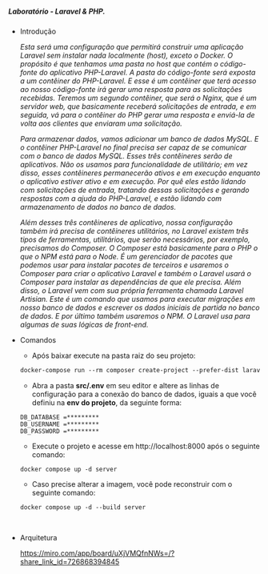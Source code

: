 ##### Laboratório - Laravel & PHP.



- Introdução

  *Esta será uma configuração que permitirá construir uma aplicação Laravel sem instalar nada localmente (host), exceto o Docker. O propósito é que tenhamos uma pasta no host que contém o código-fonte do aplicativo PHP-Laravel. A pasta do código-fonte será exposta a um contêiner do PHP-Laravel. E esse é um contêiner que terá acesso ao nosso código-fonte irá gerar uma resposta para as solicitações recebidas. Teremos um segundo contêiner, que será o Nginx, que é um servidor web, que basicamente receberá solicitações de entrada, e em seguida, vá para o contêiner do PHP  gerar uma resposta e enviá-la de volta aos clientes que enviaram uma solicitação.*

  *Para armazenar dados, vamos adicionar um banco de dados MySQL. E o contêiner PHP-Laravel no final precisa ser capaz de se comunicar com o banco de dados MySQL. Esses três contêineres serão de aplicativos. Não os usamos para funcionalidade de utilitário; em vez disso, esses contêineres permanecerão ativos e em execução enquanto  o aplicativo estiver ativo e em execução. Por quê eles estão lidando com solicitações de entrada, tratando dessas solicitações e gerando respostas com a ajuda do PHP-Laravel, e estão lidando com armazenamento de dados no banco de dados.*

  *Além desses três contêineres de aplicativo, nossa configuração também irá precisa de contêineres utilitários, no Laravel existem três tipos de ferramentas, utilitários, que serão necessários, por exemplo, precisamos do Composer. O Composer está basicamente para o PHP o que o NPM está para o Node. É um gerenciador de pacotes que podemos usar para instalar pacotes de terceiros e usaremos o Composer para criar o aplicativo Laravel e também o Laravel usará o Composer para instalar as dependências de que ele precisa. Além disso, o Laravel vem com sua própria ferramenta chamada Laravel Artisian. Este é um comando que usamos para executar migrações em nosso banco de dados e escrever os dados iniciais de partida no banco de dados.  E por último também usaremos o NPM. O Laravel usa para algumas de suas lógicas de front-end.*

- Comandos

  - Após baixar execute na pasta raiz do seu projeto:

  ```dockerfile
  docker-compose run --rm composer create-project --prefer-dist laravel/laravel:^8.0 .
  ```

  - Abra a pasta **src/.env** em seu editor e altere as linhas de configuração para a conexão do banco de dados, iguais a que você definiu na **env do projeto**, da seguinte forma:

  ```
  DB_DATABASE =*********
  DB_USERNAME =*********
  DB_PASSWORD =*********
  ```

  - Execute o projeto e acesse em http://localhost:8000 após o seguinte comando:

  ```
  docker compose up -d server
  ```

  - Caso precise alterar a imagem, você pode reconstruir com o seguinte comando:

  ```
  docker compose up -d --build server
  ```

​	
- Arquitetura

  https://miro.com/app/board/uXjVMQfnNWs=/?share_link_id=726868394845





